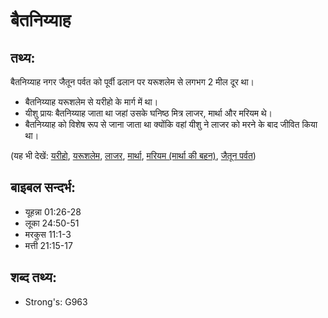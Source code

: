# बैतनिय्याह #

## तथ्य: ##

बैतनिय्याह नगर जैतून पर्वत को पूर्वी ढलान पर यरूशलेम से लगभग 2 मील दूर था। 

* बैतनिय्याह यरूशलेम से यरीहो के मार्ग में था।
* यीशु प्रायः बैतनिय्याह जाता था जहां उसके घनिष्ठ मित्र लाजर, मार्था और मरियम थे।
* बैतनिय्याह को विशेष रूप से जाना जाता था क्योंकि वहां यीशु ने लाजर को मरने के बाद जीवित किया था।

(यह भी देखें: [यरीहो](../jericho.md), [यरूशलेम](../jerusalem.md), [लाजर](../lazarus.md), [मार्था](../martha.md), [मरियम (मार्था की बहन)](../marysisterofmartha.md), [जैतून पर्वत](../mountofolives.md))

## बाइबल सन्दर्भ: ##

* यूहन्ना 01:26-28
* लूका 24:50-51
* मरकुस 11:1-3
* मत्ती 21:15-17

## शब्द तथ्य: ##

* Strong's: G963
